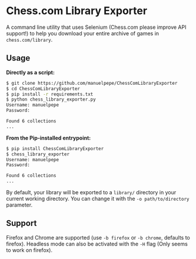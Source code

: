 # Chess.com Library Exporter

A command line utility that uses Selenium (Chess.com please improve API support!) to help you download your entire archive of games in `chess.com/library`.


## Usage

**Directly as a script:**

```bash
$ git clone https://github.com/manuelpepe/ChessComLibraryExporter
$ cd ChessComLibraryExporter
$ pip install -r requirements.txt
$ python chess_library_exporter.py
Username: manuelpepe
Password: 

Found 6 collections
...
```

**From the Pip-installed entrypoint:**

```bash
$ pip install ChessComLibraryExporter
$ chess_library_exporter
Username: manuelpepe
Password: 

Found 6 collections
...
```


By default, your library will be exported to a `library/` directory in your current working directory.
You can change it with the `-o path/to/directory` parameter. 

## Support

Firefox and Chrome are supported (use `-b firefox` or `-b chrome`, defaults to firefox). Headless mode can also be activated with the `-H` flag (Only seems to work on firefox).
